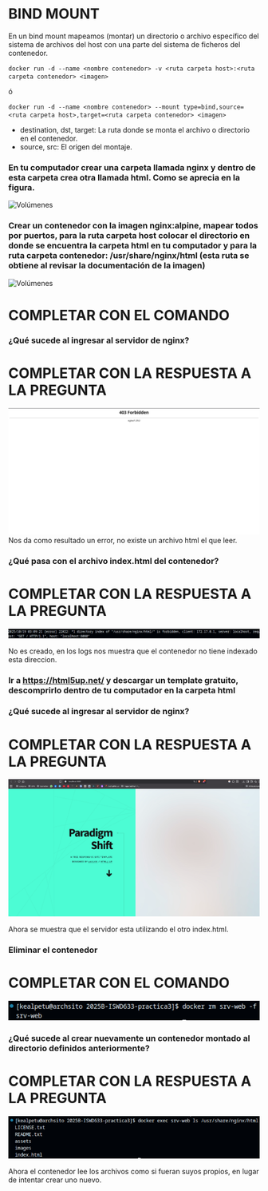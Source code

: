 # BIND MOUNT
En un bind mount mapeamos (montar) un directorio o archivo específico del sistema de archivos del host con una parte del sistema de ficheros del contenedor.

```
docker run -d --name <nombre contenedor> -v <ruta carpeta host>:<ruta carpeta contenedor> <imagen> 
```
ó
```
docker run -d --name <nombre contenedor> --mount type=bind,source=<ruta carpeta host>,target=<ruta carpeta contenedor> <imagen>
```
- destination, dst, target: La ruta donde se monta el archivo o directorio en el contenedor.
- source, src: El origen del montaje.
  
### En tu computador crear una carpeta llamada nginx y dentro de esta carpeta crea otra llamada html. Como se aprecia en la figura.
![Volúmenes](directorio.PNG)

### Crear un contenedor con la imagen nginx:alpine, mapear todos por puertos, para la ruta carpeta host colocar el directorio en donde se encuentra la carpeta html en tu computador y para la ruta carpeta contenedor: /usr/share/nginx/html (esta ruta se obtiene al revisar la documentación de la imagen)
![Volúmenes](volumen-host.PNG)
# COMPLETAR CON EL COMANDO

### ¿Qué sucede al ingresar al servidor de nginx?
# COMPLETAR CON LA RESPUESTA A LA PREGUNTA

![resultado de ejecucion del contenedor](image.png)
Nos da como resultado un error, no existe un archivo html el que leer.

### ¿Qué pasa con el archivo index.html del contenedor?
# COMPLETAR CON LA RESPUESTA A LA PREGUNTA

![resultado](image-1.png)

No es creado, en los logs nos muestra que el contenedor no tiene indexado esta direccion.

### Ir a https://html5up.net/ y descargar un template gratuito, descomprirlo dentro de tu computador en la carpeta html
### ¿Qué sucede al ingresar al servidor de nginx?
# COMPLETAR CON LA RESPUESTA A LA PREGUNTA

![muestreo](image-4.png)

Ahora se muestra que el servidor esta utilizando el otro index.html.

### Eliminar el contenedor
# COMPLETAR CON EL COMANDO

![contenedor eliminado](image-3.png)

### ¿Qué sucede al crear nuevamente un contenedor montado al directorio definidos anteriormente?
# COMPLETAR CON LA RESPUESTA A LA PREGUNTA

![resultado](image-2.png)

Ahora el contenedor lee los archivos como si fueran suyos propios, en lugar de intentar crear uno nuevo.
